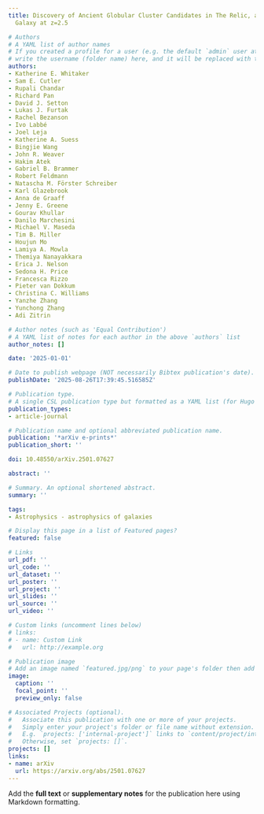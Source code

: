 ```yaml
---
title: Discovery of Ancient Globular Cluster Candidates in The Relic, a Quiescent
  Galaxy at z=2.5

# Authors
# A YAML list of author names
# If you created a profile for a user (e.g. the default `admin` user at `content/authors/admin/`), 
# write the username (folder name) here, and it will be replaced with their full name and linked to their profile.
authors:
- Katherine E. Whitaker
- Sam E. Cutler
- Rupali Chandar
- Richard Pan
- David J. Setton
- Lukas J. Furtak
- Rachel Bezanson
- Ivo Labbé
- Joel Leja
- Katherine A. Suess
- Bingjie Wang
- John R. Weaver
- Hakim Atek
- Gabriel B. Brammer
- Robert Feldmann
- Natascha M. Förster Schreiber
- Karl Glazebrook
- Anna de Graaff
- Jenny E. Greene
- Gourav Khullar
- Danilo Marchesini
- Michael V. Maseda
- Tim B. Miller
- Houjun Mo
- Lamiya A. Mowla
- Themiya Nanayakkara
- Erica J. Nelson
- Sedona H. Price
- Francesca Rizzo
- Pieter van Dokkum
- Christina C. Williams
- Yanzhe Zhang
- Yunchong Zhang
- Adi Zitrin

# Author notes (such as 'Equal Contribution')
# A YAML list of notes for each author in the above `authors` list
author_notes: []

date: '2025-01-01'

# Date to publish webpage (NOT necessarily Bibtex publication's date).
publishDate: '2025-08-26T17:39:45.516585Z'

# Publication type.
# A single CSL publication type but formatted as a YAML list (for Hugo requirements).
publication_types:
- article-journal

# Publication name and optional abbreviated publication name.
publication: '*arXiv e-prints*'
publication_short: ''

doi: 10.48550/arXiv.2501.07627

abstract: ''

# Summary. An optional shortened abstract.
summary: ''

tags:
- Astrophysics - astrophysics of galaxies

# Display this page in a list of Featured pages?
featured: false

# Links
url_pdf: ''
url_code: ''
url_dataset: ''
url_poster: ''
url_project: ''
url_slides: ''
url_source: ''
url_video: ''

# Custom links (uncomment lines below)
# links:
# - name: Custom Link
#   url: http://example.org

# Publication image
# Add an image named `featured.jpg/png` to your page's folder then add a caption below.
image:
  caption: ''
  focal_point: ''
  preview_only: false

# Associated Projects (optional).
#   Associate this publication with one or more of your projects.
#   Simply enter your project's folder or file name without extension.
#   E.g. `projects: ['internal-project']` links to `content/project/internal-project/index.md`.
#   Otherwise, set `projects: []`.
projects: []
links:
- name: arXiv
  url: https://arxiv.org/abs/2501.07627
---
```


Add the **full text** or **supplementary notes** for the publication here using Markdown formatting.
